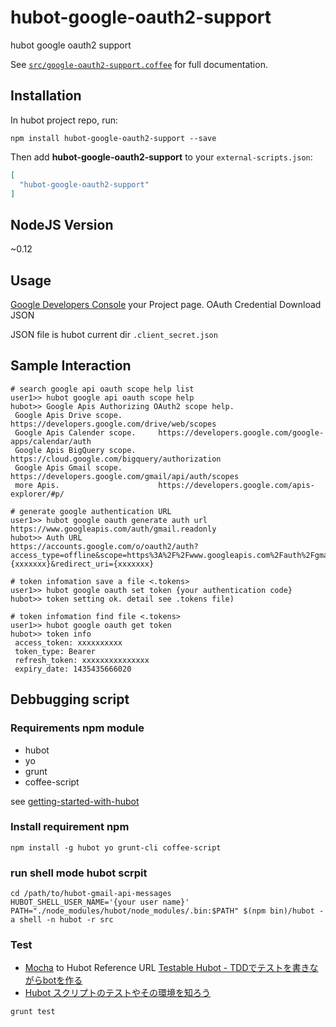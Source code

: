 # hubot-google-oauth2-support

hubot google oauth2 support

See [`src/google-oauth2-support.coffee`](src/google-oauth2-support.coffee) for full documentation.

## Installation

In hubot project repo, run:

`npm install hubot-google-oauth2-support --save`

Then add **hubot-google-oauth2-support** to your `external-scripts.json`:

```json
[
  "hubot-google-oauth2-support"
]
```

## NodeJS Version

~0.12

## Usage

[Google Developers Console](https://console.developers.google.com) your Project page. OAuth Credential Download JSON

JSON file is hubot current dir ``` .client_secret.json ```


## Sample Interaction

```
# search google api oauth scope help list
user1>> hubot google api oauth scope help
hubot>> Google Apis Authorizing OAuth2 scope help.
 Google Apis Drive scope.        https://developers.google.com/drive/web/scopes
 Google Apis Calender scope.     https://developers.google.com/google-apps/calendar/auth
 Google Apis BigQuery scope.     https://cloud.google.com/bigquery/authorization
 Google Apis Gmail scope.        https://developers.google.com/gmail/api/auth/scopes
 more Apis.                      https://developers.google.com/apis-explorer/#p/

# generate google authentication URL
user1>> hubot google oauth generate auth url https://www.googleapis.com/auth/gmail.readonly
hubot>> Auth URL
https://accounts.google.com/o/oauth2/auth?access_type=offline&scope=https%3A%2F%2Fwww.googleapis.com%2Fauth%2Fgmail.readonly&response_type=code&client_id={xxxxxxx}&redirect_uri={xxxxxxx}

# token infomation save a file <.tokens>
user1>> hubot google oauth set token {your authentication code}
hubot>> token setting ok. detail see .tokens file)

# token infomation find file <.tokens>
user1>> hubot google oauth get token
hubot>> token info
 access_token: xxxxxxxxxx
 token_type: Bearer
 refresh_token: xxxxxxxxxxxxxxx
 expiry_date: 1435435666020
```


## Debbugging script

### Requirements npm module

* hubot
* yo
* grunt
* coffee-script

see [getting-started-with-hubot](https://hubot.github.com/docs/#getting-started-with-hubot)

### Install requirement npm

```
npm install -g hubot yo grunt-cli coffee-script
```

### run shell mode hubot scrpit

```
cd /path/to/hubot-gmail-api-messages
HUBOT_SHELL_USER_NAME='{your user name}' PATH="./node_modules/hubot/node_modules/.bin:$PATH" $(npm bin)/hubot -a shell -n hubot -r src
```

### Test

* [Mocha](http://mochajs.org/) to Hubot Reference URL [Testable Hubot - TDDでテストを書きながらbotを作る](http://devlog.forkwell.com/2014/10/28/testable-hubot-tdddetesutowoshu-kinagarabotwozuo-ru/)
* [Hubot スクリプトのテストやその環境を知ろう](http://qiita.com/bouzuya/items/e23426ecf039154bed7b)

```
grunt test
```
